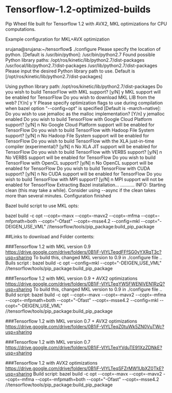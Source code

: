 # Tensorflow-1.2-optimized-builds
Pip Wheel file built for Tensorflow 1.2 with AVX2, MKL optimizations for CPU computations.

Example configuration for MKL+AVX optimization

srujana@srujana:~/tensorflow$ ./configure
Please specify the location of python. [Default is /usr/bin/python]: /usr/bin/python2.7
Found possible Python library paths:
  /opt/ros/kinetic/lib/python2.7/dist-packages
  /usr/local/lib/python2.7/dist-packages
  /usr/lib/python2.7/dist-packages
Please input the desired Python library path to use.  Default is [/opt/ros/kinetic/lib/python2.7/dist-packages]

Using python library path: /opt/ros/kinetic/lib/python2.7/dist-packages
Do you wish to build TensorFlow with MKL support? [y/N] y
MKL support will be enabled for TensorFlow
Do you wish to download MKL LIB from the web? [Y/n] y
Y
Please specify optimization flags to use during compilation when bazel option "--config=opt" is specified [Default is -march=native]: Do you wish to use jemalloc as the malloc implementation? [Y/n] y
jemalloc enabled
Do you wish to build TensorFlow with Google Cloud Platform support? [y/N] n
No Google Cloud Platform support will be enabled for TensorFlow
Do you wish to build TensorFlow with Hadoop File System support? [y/N] n
No Hadoop File System support will be enabled for TensorFlow
Do you wish to build TensorFlow with the XLA just-in-time compiler (experimental)? [y/N] n
No XLA JIT support will be enabled for TensorFlow
Do you wish to build TensorFlow with VERBS support? [y/N] n
No VERBS support will be enabled for TensorFlow
Do you wish to build TensorFlow with OpenCL support? [y/N] n
No OpenCL support will be enabled for TensorFlow
Do you wish to build TensorFlow with CUDA support? [y/N] n
No CUDA support will be enabled for TensorFlow
Do you wish to build TensorFlow with MPI support? [y/N] n
MPI support will not be enabled for TensorFlow
Extracting Bazel installation...
...........
INFO: Starting clean (this may take a while). Consider using --async if the clean takes more than several minutes.
Configuration finished

Bazel build script to use MKL opts:

bazel build -c opt --copt=-mavx --copt=-mavx2 --copt=-mfma --copt=-mfpmath=both --copt="-Ofast" --copt=-msse4.2 --config=mkl --copt="-DEIGEN_USE_VML" //tensorflow/tools/pip_package:build_pip_package

##Links to download and Folder contents:

###Tensorflow 1.2 with MKL version 0.9 
https://drive.google.com/drive/folders/0B1iF-VlYLTeqdFFfSG0yYXRqT3c?usp=sharing 
To build this, changed MKL version to 0.9 in ./configure file ..
Buils script : 
bazel build -c opt --config=mkl --copt="-DEIGEN_USE_VML" //tensorflow/tools/pip_package:build_pip_package

###Tensorflow 1.2 with MKL version 0.9 + AVX2 optimizations 
https://drive.google.com/drive/folders/0B1iF-VlYLTeqYW5FWENlVEN1RzQ?usp=sharing
To build this, changed MKL version to 0.9 in ./configure file ..
Build script:
bazel build -c opt --copt=-mavx --copt=-mavx2 --copt=-mfma --copt=-mfpmath=both --copt="-Ofast" --copt=-msse4.2 --config=mkl --copt="-DEIGEN_USE_VML" //tensorflow/tools/pip_package:build_pip_package

###Tensorflow 1.2 with MKL version 0.7 + AVX2 optimizations 
https://drive.google.com/drive/folders/0B1iF-VlYLTeqZ0tuWk5ZN0VuTWc?usp=sharing

###Tensorflow 1.2 with MKL version 0.7
https://drive.google.com/drive/folders/0B1iF-VlYLTeqYVduTE91XzZDNkE?usp=sharing

###Tensorflow 1.2 with AVX2 optimizations
https://drive.google.com/drive/folders/0B1iF-VlYLTeqSFZrMW1UbXZ0TkE?usp=sharing
Build script:
bazel build -c opt --copt=-mavx --copt=-mavx2 --copt=-mfma --copt=-mfpmath=both --copt="-Ofast" --copt=-msse4.2 //tensorflow/tools/pip_package:build_pip_package



